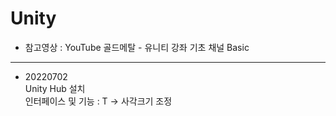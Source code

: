 # Unity
* 참고영상 : YouTube 골드메탈 - 유니티 강좌 기초 채널 Basic
-----------------------------------------
- 20220702<br>
Unity Hub 설치<br>
인터페이스 및 기능 : T -> 사각크기 조정

